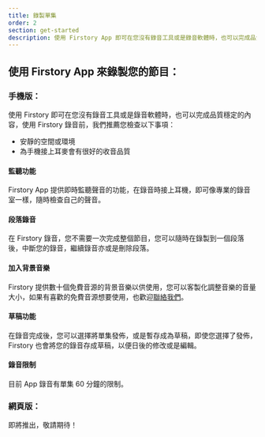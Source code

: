 ```yaml
---
title: 錄製單集
order: 2
section: get-started
description: 使用 Firstory App 即可在您沒有錄音工具或是錄音軟體時，也可以完成品質穩定的內容。
---
```


## 使用 Firstory App 來錄製您的節目：

### 手機版：

使用 Firstory 即可在您沒有錄音工具或是錄音軟體時，也可以完成品質穩定的內容，使用 Firstory 錄音前，我們推薦您檢查以下事項：

- 安靜的空間或環境
- 為手機接上耳麥會有很好的收音品質

#### 監聽功能

Firstory App 提供即時監聽聲音的功能，在錄音時接上耳機，即可像專業的錄音室一樣，隨時檢查自己的聲音。

#### 段落錄音

在 Firstory 錄音，您不需要一次完成整個節目，您可以隨時在錄製到一個段落後，中斷您的錄音，繼續錄音亦或是刪除段落。

#### 加入背景音樂

Firstory 提供數十個免費音源的背景音樂以供使用，您可以客製化調整音樂的音量大小，如果有喜歡的免費音源想要使用，也歡迎[聯絡我們](mailto:firstory.inc@gmail.com)。

#### 草稿功能

在錄音完成後，您可以選擇將單集發佈，或是暫存成為草稿，即使您選擇了發佈，Firstory 也會將您的錄音存成草稿，以便日後的修改或是編輯。

#### 錄音限制

目前 App 錄音有單集 60 分鐘的限制。

### 網頁版：

即將推出，敬請期待！
